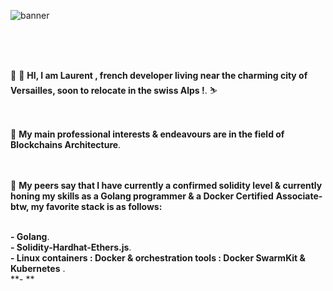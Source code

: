 ![banner](./header.png)



<br>
<br>
<br>

 👋 👋   **HI, I am Laurent , french developer living near the charming city of Versailles, soon to relocate in the swiss Alps !**.   ⛷     <br>
 <br>
 <br>
 
 
 👀 **My main professional interests & endeavours are in the field of Blockchains Architecture**. <br>
 <br>
 <br>
 
 

🌱  **My peers say that I have  currently a confirmed  solidity level & currently honing my skills as a Golang programmer & a Docker Certified**
    **Associate- btw, my favorite stack is as follows:**<br>
<br>


**- Golang**.<br>
**- Solidity-Hardhat-Ethers.js**.<br>
**- Linux containers : Docker & orchestration tools : Docker SwarmKit & Kubernetes** .<br>
**- **<br>

<br>
<br>



